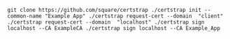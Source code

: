 `git clone https://github.com/square/certstrap
./certstrap init --common-name "Example App"
./certstrap request-cert --domain  "client"
./certstrap request-cert --domain  "localhost"
./certstrap sign localhost --CA ExampleCA
./certstrap sign localhost --CA Example_App`